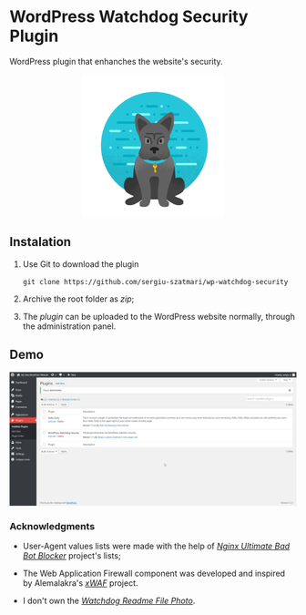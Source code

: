 # WordPress Watchdog Security Plugin

WordPress plugin that enhanches the website's security.

<p align="center">
<img width=250px src="watchdog.png">
</p>

## Instalation

1. Use Git to download the plugin
    ```
    git clone https://github.com/sergiu-szatmari/wp-watchdog-security
    ```

2. Archive the root folder as _zip_;

3. The _plugin_ can be uploaded to the WordPress website normally, through the administration panel.

## Demo

![](demo.gif)

### Acknowledgments

* User-Agent values lists were made with the help of [_Nginx Ultimate Bad Bot Blocker_](https://github.com/mitchellkrogza/nginx-ultimate-bad-bot-blocker) project's lists;

* The Web Application Firewall component was developed and inspired by Alemalakra's [_xWAF_](https://github.com/Alemalakra/xWAF) project. 

* I don't own the [_Watchdog Readme File Photo_](https://www.gstatic.com/mobilesdk/180227_mobilesdk/storage_rules_zerostate.png).